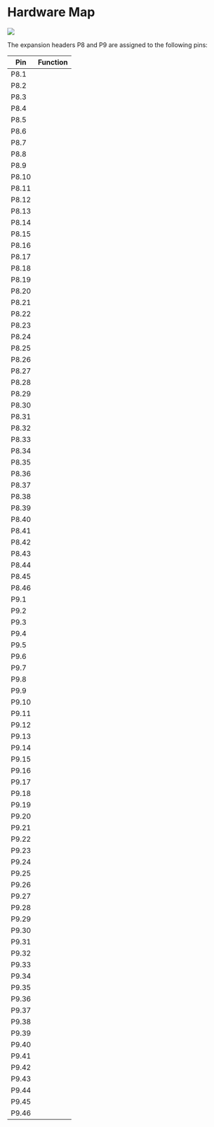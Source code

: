 Hardware Map
============

![](img/erle_map.jpg)

The expansion headers P8 and P9 are assigned to the following pins:

| **Pin** | **Function** |
|---------|--------------|
| P8.1 | |
| P8.2 | |
| P8.3 | |
| P8.4 | |
| P8.5 | |
| P8.6 | |
| P8.7 | |
| P8.8 | |
| P8.9 | |
| P8.10 | |
| P8.11 | |
| P8.12 | |
| P8.13 | |
| P8.14 | |
| P8.15 | |
| P8.16 | |
| P8.17 | |
| P8.18 | |
| P8.19 | |
| P8.20 | |
| P8.21 | |
| P8.22 | |
| P8.23 | |
| P8.24 | |
| P8.25 | |
| P8.26 | |
| P8.27 | |
| P8.28 | |
| P8.29 | |
| P8.30 | |
| P8.31 | |
| P8.32 | |
| P8.33 | |
| P8.34 | |
| P8.35 | |
| P8.36 | |
| P8.37 | |
| P8.38 | |
| P8.39 | |
| P8.40 | |
| P8.41 | |
| P8.42 | |
| P8.43 | |
| P8.44 | |
| P8.45 | |
| P8.46 | |
| P9.1 | |
| P9.2 | |
| P9.3 | |
| P9.4 | |
| P9.5 | |
| P9.6 | |
| P9.7 | |
| P9.8 | |
| P9.9 | |
| P9.10 | |
| P9.11 | |
| P9.12 | |
| P9.13 | |
| P9.14 | |
| P9.15 | |
| P9.16 | |
| P9.17 | |
| P9.18 | |
| P9.19 | |
| P9.20 | |
| P9.21 | |
| P9.22 | |
| P9.23 | |
| P9.24 | |
| P9.25 | |
| P9.26 | |
| P9.27 | |
| P9.28 | |
| P9.29 | |
| P9.30 | |
| P9.31 | |
| P9.32 | |
| P9.33 | |
| P9.34 | |
| P9.35 | |
| P9.36 | |
| P9.37 | |
| P9.38 | |
| P9.39 | |
| P9.40 | |
| P9.41 | |
| P9.42 | |
| P9.43 | |
| P9.44 | |
| P9.45 | |
| P9.46 | |


